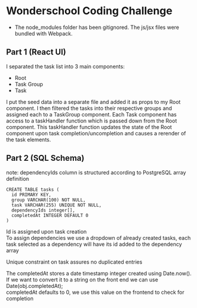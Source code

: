 # Wonderschool Coding Challenge

* The node_modules folder has been gitignored. The js/jsx files were bundled with Webpack.

## Part 1 (React UI)
I separated the task list into 3 main components:
* Root
* Task Group
* Task

I put the seed data into a separate file and added it as props to my Root component.
I then filtered the tasks into their respective groups and assigned each to a TaskGroup component.
Each Task component has access to a taskHandler function which is passed down from the Root component.
This taskHandler function updates the state of the Root component upon task completion/uncompletion and
causes a rerender of the task elements.

## Part 2 (SQL Schema)
note: dependencyIds column is structured according to PostgreSQL array definition
```
CREATE TABLE tasks (
  id PRIMARY KEY,
  group VARCHAR(100) NOT NULL,
  task VARCHAR(255) UNIQUE NOT NULL,
  dependencyIds integer[],
  completedAt INTEGER DEFAULT 0
)
```
Id is assigned upon task creation<br />
To assign dependencies we use a dropdown of already created tasks,
each task selected as a dependency will have its id added to the dependency array<br />

Unique constraint on task assures no duplicated entries<br />

The completedAt stores a date timestamp integer created using Date.now().<br />
If we want to convert it to a string on the front end we can use Date(obj.completedAt);<br />
completedAt defaults to 0, we use this value on the frontend to check for completion
